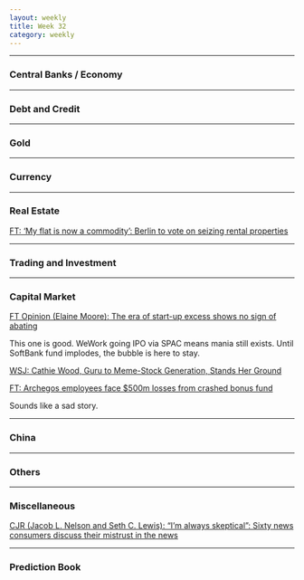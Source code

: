 ```yaml
---
layout: weekly
title: Week 32
category: weekly
---
```


---
### Central Banks / Economy

---
### Debt and Credit

---
### Gold

---
### Currency

---
### Real Estate

[FT: ‘My flat is now a commodity’: Berlin to vote on seizing rental properties](
https://www.ft.com/content/ad96da11-d012-440a-b1d9-05718aac47a5)

---
### Trading and Investment

---
### Capital Market

[FT Opinion (Elaine Moore): The era of start-up excess shows no sign of abating](
https://www.ft.com/content/dde58de3-7e79-4cf0-82c0-a7b86ba94d9b)

This one is good. WeWork going IPO via SPAC means mania still exists.
Until SoftBank fund implodes, the bubble is here to stay.

[WSJ: Cathie Wood, Guru to Meme-Stock Generation, Stands Her Ground](
https://www.wsj.com/articles/cathie-wood-ark-guiding-light-meme-stock-investing-11628258307)

[FT: Archegos employees face $500m losses from crashed bonus fund](
https://www.ft.com/content/9de1d6cd-423d-4b56-b479-982ec085a6b6)

Sounds like a sad story.

---
### China

---
### Others

---
### Miscellaneous

[CJR (Jacob L. Nelson and Seth C. Lewis): “I’m always skeptical”: Sixty news consumers discuss their mistrust in the news](
https://www.cjr.org/analysis/americans-mistrust-news-study.php)

---
### Prediction Book
